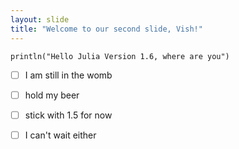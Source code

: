 ```yaml
---
layout: slide
title: "Welcome to our second slide, Vish!"
---
```


```
println("Hello Julia Version 1.6, where are you")
```

- [ ] I am still in the womb
- [ ] hold my beer 
- [ ] stick with 1.5 for now 
- [ ] I can't wait either

